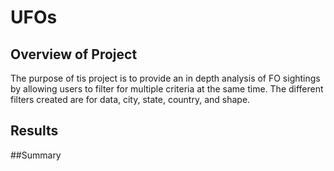 # UFOs

## Overview of Project
The purpose of tis project is to provide an in depth analysis of FO sightings by allowing users to filter for multiple criteria at the same time. The different filters created are for data, city, state, country, and shape.
## Results 

##Summary
